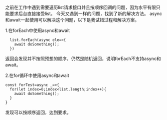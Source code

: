 之前在工作中遇到需要遍历list请求接口并且按顺序回调的问题，因为水平有限只能要求后台直接接受list。
今天又遇到一样的问题，找到了新的解决方法。
async和await一起使用可以解决这个问题，以下是我试错过程和解决方案。

1.在forEach中使用async和await

  
      list.forEach(async ele=>{
        await doSomething();
      })
返回会发现并不按照预想的顺序，仍然是随机返回，说明forEach不支持async和await。

2.在for循环中使用async和await

    const forTest=async _=>{
      for(let index=0;index<list.length;index++){
        await doSomething();
      }
    }
发现可以按顺序返回，达到要求。
